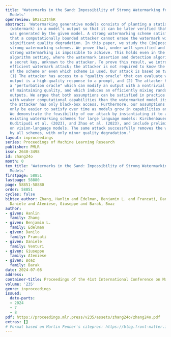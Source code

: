```yaml
---
title: 'Watermarks in the Sand: Impossibility of Strong Watermarking for Language
  Models'
openreview: bM2s12t4hR
abstract: 'Watermarking generative models consists of planting a statistical signal
  (watermark) in a model’s output so that it can be later verified that the output
  was generated by the given model. A strong watermarking scheme satisfies the property
  that a computationally bounded attacker cannot erase the watermark without causing
  significant quality degradation. In this paper, we study the (im)possibility of
  strong watermarking schemes. We prove that, under well-specified and natural assumptions,
  strong watermarking is impossible to achieve. This holds even in the private detection
  algorithm setting, where the watermark insertion and detection algorithms share
  a secret key, unknown to the attacker. To prove this result, we introduce a generic
  efficient watermark attack; the attacker is not required to know the private key
  of the scheme or even which scheme is used. Our attack is based on two assumptions:
  (1) The attacker has access to a "quality oracle" that can evaluate whether a candidate
  output is a high-quality response to a prompt, and (2) The attacker has access to
  a "perturbation oracle" which can modify an output with a nontrivial probability
  of maintaining quality, and which induces an efficiently mixing random walk on high-quality
  outputs. We argue that both assumptions can be satisfied in practice by an attacker
  with weaker computational capabilities than the watermarked model itself, to which
  the attacker has only black-box access. Furthermore, our assumptions will likely
  only be easier to satisfy over time as models grow in capabilities and modalities.
  We demonstrate the feasibility of our attack by instantiating it to attack three
  existing watermarking schemes for large language models: Kirchenbauer et al. (2023),
  Kuditipudi et al. (2023), and Zhao et al. (2023), and include preliminary results
  on vision-language models. The same attack successfully removes the watermarks planted
  by all schemes, with only minor quality degradation.'
layout: inproceedings
series: Proceedings of Machine Learning Research
publisher: PMLR
issn: 2640-3498
id: zhang24o
month: 0
tex_title: 'Watermarks in the Sand: Impossibility of Strong Watermarking for Language
  Models'
firstpage: 58851
lastpage: 58880
page: 58851-58880
order: 58851
cycles: false
bibtex_author: Zhang, Hanlin and Edelman, Benjamin L. and Francati, Danilo and Venturi,
  Daniele and Ateniese, Giuseppe and Barak, Boaz
author:
- given: Hanlin
  family: Zhang
- given: Benjamin L.
  family: Edelman
- given: Danilo
  family: Francati
- given: Daniele
  family: Venturi
- given: Giuseppe
  family: Ateniese
- given: Boaz
  family: Barak
date: 2024-07-08
address:
container-title: Proceedings of the 41st International Conference on Machine Learning
volume: '235'
genre: inproceedings
issued:
  date-parts:
  - 2024
  - 7
  - 8
pdf: https://proceedings.mlr.press/v235/assets/zhang24o/zhang24o.pdf
extras: []
# Format based on Martin Fenner's citeproc: https://blog.front-matter.io/posts/citeproc-yaml-for-bibliographies/
---
```

